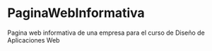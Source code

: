 # PaginaWebInformativa
Pagina web informativa de una empresa para el curso de Diseño de Aplicaciones Web
